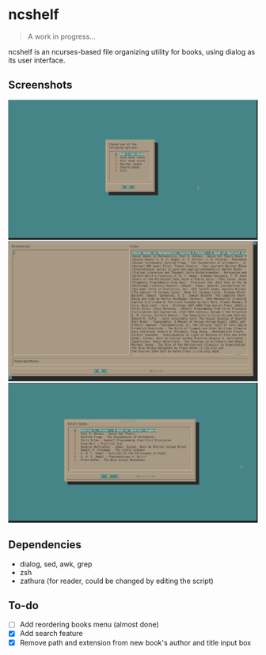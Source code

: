 # ncshelf
>A work in progress...

ncshelf is an ncurses-based file organizing utility for books, using dialog as its user interface.

## Screenshots
![sc1](screenshots/1.png)
![sc2](screenshots/2.png)
![sc3](screenshots/3.png)

## Dependencies
* dialog, sed, awk, grep
* zsh
* zathura (for reader, could be changed by editing the script)

## To-do
- [ ] Add reordering books menu (almost done)
- [x] Add search feature
- [x] Remove path and extension from new book's author and title input box
